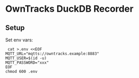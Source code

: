 # OwnTracks DuckDB Recorder

## Setup

Set env vars:

```
 cat >.env <<EOF
MQTT_URL="mqtts://owntracks.example:8883"
MQTT_USER=$(id -u)
MQTT_PASSWORD="xxx"
EOF
chmod 600 .env
```
